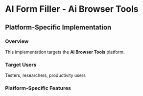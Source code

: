# AI Form Filler - Ai Browser Tools

## Platform-Specific Implementation

### Overview
This implementation targets the **Ai Browser Tools** platform.

### Target Users
Testers, researchers, productivity users

### Platform-Specific Features
